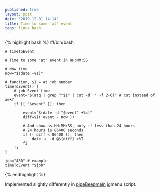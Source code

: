 ```yaml
---
published: true
layout: post
date: '2019-12-01 14:14'
title: Time to some 'at' event
tags: linux bash 
---
```

{% highlight bash %}
    #!/bin/bash

    # timeToEvent

    # Time to some 'at' event in HH:MM:SS

    # Now time
    now="$(date +%s)"

    # function, $1 = at job number
    timeToEvent() {
        # job Event time
        event="$(atq | grep ^"$1" | cut -d' ' -f 2-6)" # cut instead of awk?
        if [[ "$event" ]]; then

            event="$(date -d "$event" +%s)"
            diff=$(( event - now ))

            # And show as HH:MM:SS, only if less than 24 hours
            # 24 hours is 86400 seconds
            if (( diff < 86400 )); then
                date -u -d @${diff} +%T
            fi
        fi
    }

    job="480" # example
    timeToEvent "$job"
{% endhighlight %}

Implemented slightly differently in [pipeBeepmein](https://raw.githubusercontent.com/brontosaurusrex/bucentaur/master/.experiments/bin/pipeBeepmein) jgmenu script.
